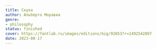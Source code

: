 ```yaml
---
title: Скука
author: Альберто Моравиа
genre:
- philosophy
status: finished
cover: https://fantlab.ru/images/editions/big/92653?r=1492542897
date: 2023-08-17
---
```


